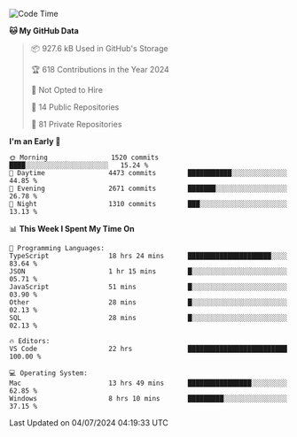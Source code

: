 <!--START_SECTION:waka-->
![Code Time](http://img.shields.io/badge/Code%20Time-5%2C835%20hrs%2023%20mins-blue)

**🐱 My GitHub Data** 

> 📦 927.6 kB Used in GitHub's Storage 
 > 
> 🏆 618 Contributions in the Year 2024
 > 
> 🚫 Not Opted to Hire
 > 
> 📜 14 Public Repositories 
 > 
> 🔑 81 Private Repositories 
 > 
**I'm an Early 🐤** 

```text
🌞 Morning                1520 commits        ████░░░░░░░░░░░░░░░░░░░░░   15.24 % 
🌆 Daytime                4473 commits        ███████████░░░░░░░░░░░░░░   44.85 % 
🌃 Evening                2671 commits        ███████░░░░░░░░░░░░░░░░░░   26.78 % 
🌙 Night                  1310 commits        ███░░░░░░░░░░░░░░░░░░░░░░   13.13 % 
```


📊 **This Week I Spent My Time On** 

```text
💬 Programming Languages: 
TypeScript               18 hrs 24 mins      █████████████████████░░░░   83.64 % 
JSON                     1 hr 15 mins        █░░░░░░░░░░░░░░░░░░░░░░░░   05.71 % 
JavaScript               51 mins             █░░░░░░░░░░░░░░░░░░░░░░░░   03.90 % 
Other                    28 mins             █░░░░░░░░░░░░░░░░░░░░░░░░   02.13 % 
SQL                      28 mins             █░░░░░░░░░░░░░░░░░░░░░░░░   02.13 % 

🔥 Editors: 
VS Code                  22 hrs              █████████████████████████   100.00 % 

💻 Operating System: 
Mac                      13 hrs 49 mins      ████████████████░░░░░░░░░   62.85 % 
Windows                  8 hrs 10 mins       █████████░░░░░░░░░░░░░░░░   37.15 % 
```


 Last Updated on 04/07/2024 04:19:33 UTC
<!--END_SECTION:waka-->

